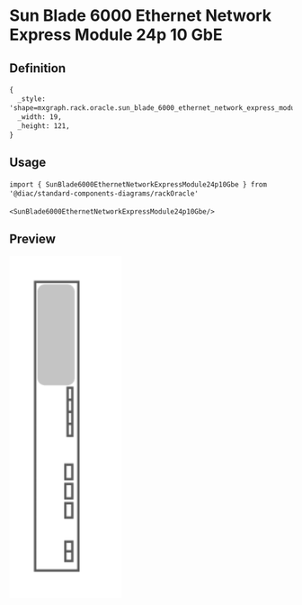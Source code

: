 # Sun Blade 6000 Ethernet Network Express Module 24p 10 GbE

## Definition

```
{
  _style: 'shape=mxgraph.rack.oracle.sun_blade_6000_ethernet_network_express_module_24p_10_gbe;html=1;labelPosition=right;align=left;spacingLeft=15;dashed=0;shadow=0;fillColor=#ffffff;',
  _width: 19,
  _height: 121,
}
```

## Usage

```
import { SunBlade6000EthernetNetworkExpressModule24p10Gbe } from '@diac/standard-components-diagrams/rackOracle'

<SunBlade6000EthernetNetworkExpressModule24p10Gbe/>
```

## Preview

<img src="./sun-blade-6000-ethernet-network-express-module-24p-10-gbe.png" width="200"/>

